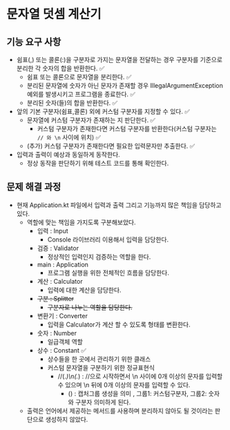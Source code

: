 # 문자열 덧셈 계산기 

## 기능 요구 사항
- 쉼표(,) 또는 콜론(:)을 구분자로 가지는 문자열을 전달하는 경우 구분자를 기준으로 분리한 각 숫자의 합을 반환한다. ✅
  - 쉼표 또는 콜론으로 문자열을 분리한다. ✅
  - 분리된 문자열에 숫자가 아닌 문자가 존재할 경우 IllegalArgumentException 예외를 발생시키고 프로그램을 종료한다. ✅
  - 분리된 숫자(들)의 합을 반환한다.  ✅
- 앞의 기본 구분자(쉼표,콜론) 외에 커스텀 구분자를 지정할 수 있다. ✅
  - 문자열에 커스텀 구분자가 존재하는 지 판단한다. ✅
    - 커스텀 구분자가 존재한다면 커스텀 구분자를 반환한다(커스텀 구분자는 `// 와 \n` 사이에 위치) ✅
  - (추가) 커스텀 구분자가 존재한다면 필요한 입력문자만 추출한다. ✅
- 입력과 출력이 예상과 동일하게 동작한다.
  - 정상 동작을 판단하기 위해 테스트 코드를 통해 확인한다.
  
## 문제 해결 과정
- 현재 Application.kt 파일에서 입력과 출력 그리고 기능까지 많은 책임을 담당하고 있다.
  - 역할에 맞는 책임을 가지도록 구분해보았다.
    - 입력 : Input 
      - Console 라이브러리 이용해서 입력을 담당한다.
    - 검증 : Validator
      - 정상적인 입력인지 검증하는 역할을 한다.
    - main : Application
      - 프로그램 실행을 위한 전체적인 흐름을 담당한다.
    - 계산 : Calculator
      - 입력에 대한 계산을 담당한다.
    - ~~구분 : Splitter~~
      - ~~구분자로 나누는 역할을 담당한다.~~
    - 변환기 : Converter
      - 입력을 Calculator가 계산 할 수 있도록 형태를 변환한다.
    - 숫자 : Number
      - 일급객체 역할
    - 상수 : Constant ✅
      - 상수들을 한 곳에서 관리하기 위한 클래스
      - 커스텀 문자열을 구분하기 위한 정규표현식
        - //(.*)\n(.*) : //으로 시작하면서 \n 사이에 0개 이상의 문자를 입력할 수 있으며 \n 뒤에 0개 이상의 문자를 입력할 수 있다.
          - () : 캡처그룹 생성을 의미 , 그룹1: 커스텀구분자, 그룹2: 숫자와 구분자 의미하게 된다.
  - 출력은 언어에서 제공하는 메서드를 사용하며 분리하지 않아도 될 것이라는 판단으로 생성하지 않았다.